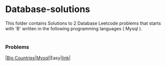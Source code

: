 # Database-solutions
This folder contains Solutions to 2 Database Leetcode problems that starts with 'B' written in the following programming languages ( Mysql ).<br><br>
### Problems ###
|[Big Countries](https://github.com/AnasImloul/Leetcode-solutions/tree/main/database/B/Big%20Countries/)|[Mysql](https://github.com/AnasImloul/Leetcode-solutions/tree/main/database/B/Big%20Countries/Big%20Countries.sql)|Easy|[link](https://leetcode.com/problems/big-countries)|